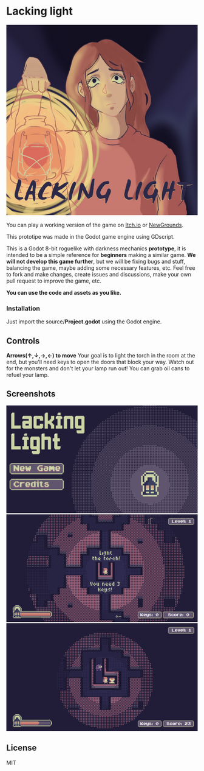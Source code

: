 
# Lacking light

<p align="center">
  <img src="https://raw.githubusercontent.com/Croobat/lacking-light/main/docs/cover_art%5B540x531%5D.png" height="500"/>
</p>

You can play a working version of the game on [Itch.io](https://tonyram9906.itch.io/lacking-light) or [NewGrounds](https://www.newgrounds.com/portal/view/830501).

This prototipe was made in the Godot game engine using GDscript.

This is a Godot 8-bit roguelike with darkness mechanics **prototype**, it is intended to be a simple reference for **beginners** making a similar game.
**We will not develop this game further**, but we will be fixing bugs and stuff, balancing the game, maybe adding some necessary features, etc. Feel free to fork and make changes, create issues and discussions, make your own pull request to improve the game, etc. 

**You can use the code and assets as you like.**


###  Installation
Just import the source/**Project.godot** using the Godot engine.


## Controls 
**Arrows(↑,↓,→,←) to move** 
Your goal is to light the torch in the room at the end, but you'll need keys to open the doors that block your way. Watch out for the monsters and don't let your lamp run out! 
You can grab oil cans to refuel your lamp.

## Screenshots
<p>
  <img src="https://raw.githubusercontent.com/Croobat/lacking-light/main/docs/Screenshot_1.png">
  <img src="https://raw.githubusercontent.com/Croobat/lacking-light/main/docs/Screenshot_2.png">
  <img src="https://raw.githubusercontent.com/Croobat/lacking-light/main/docs/Screenshot_3.png">
</p>

## License
MIT
